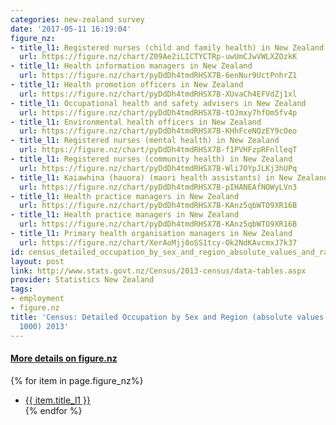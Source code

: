 ```yaml
---
categories: new-zealand survey
date: '2017-05-11 16:19:04'
figure_nz:
- title_l1: Registered nurses (child and family health) in New Zealand
  url: https://figure.nz/chart/Z09Ae2iLICTYCTRp-uwUmCJwVWLXZOzkK
- title_l1: Health information managers in New Zealand
  url: https://figure.nz/chart/pyDdDh4tmdRHSX7B-6enNur9UctPnhrZ1
- title_l1: Health promotion officers in New Zealand
  url: https://figure.nz/chart/pyDdDh4tmdRHSX7B-XUvaCh4EFVdZj1xl
- title_l1: Occupational health and safety advisers in New Zealand
  url: https://figure.nz/chart/pyDdDh4tmdRHSX7B-tOJmxy7hfOm5fv4p
- title_l1: Environmental health officers in New Zealand
  url: https://figure.nz/chart/pyDdDh4tmdRHSX7B-KHhFceNQzEY9cOeo
- title_l1: Registered nurses (mental health) in New Zealand
  url: https://figure.nz/chart/pyDdDh4tmdRHSX7B-f1PVHFzpRFnlleqT
- title_l1: Registered nurses (community health) in New Zealand
  url: https://figure.nz/chart/pyDdDh4tmdRHSX7B-Wli7OYpJLKj3hUPq
- title_l1: Kaiawhina (hauora) (maori health assistants) in New Zealand
  url: https://figure.nz/chart/pyDdDh4tmdRHSX7B-pIHANEAfNOWyLVn3
- title_l1: Health practice managers in New Zealand
  url: https://figure.nz/chart/pyDdDh4tmdRHSX7B-KAnz5qbWTO9XR16B
- title_l1: Health practice managers in New Zealand
  url: https://figure.nz/chart/pyDdDh4tmdRHSX7B-KAnz5qbWTO9XR16B
- title_l1: Primary health organisation managers in New Zealand
  url: https://figure.nz/chart/XerAoMjj0oSS1tcy-Ok2NdKAvcmxJ7k37
id: census_detailed_occupation_by_sex_and_region_absolute_values_and_rates_per_1000_2013
layout: post
link: http://www.stats.govt.nz/Census/2013-census/data-tables.aspx
provider: Statistics New Zealand
tags:
- employment
- figure.nz
title: 'Census: Detailed Occupation by Sex and Region (absolute values and rates per
  1000) 2013'
---
```


<h4><u> More details on figure.nz</u></h4>
{% for item in page.figure_nz%}
<ul class="post-list">
    <li><a href="{{ item.url }}">{{ item.title_l1 }}</a></li>
{% endfor %}
</ul>